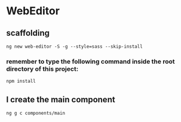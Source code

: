 # WebEditor

## scaffolding

```shell
ng new web-editor -S -g --style=sass --skip-install
```

### remember to type the following command inside the root directory of this project:

```shell
npm install
```

## I create the main component

```shell
ng g c components/main
```
